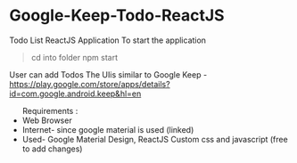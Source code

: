 # Google-Keep-Todo-ReactJS
Todo List ReactJS Application
To start the application
> cd into folder
> npm start 

User can add Todos
The UIis similar to Google Keep -  <a>https://play.google.com/store/apps/details?id=com.google.android.keep&hl=en</a>

<ul>Requirements : 
<li>Web Browser</li>
<li>Internet- since google material is used (linked)</li>
<li>Used-
Google Material Design, ReactJS 
Custom css and javascript
(free to add changes)</li>
</ul>